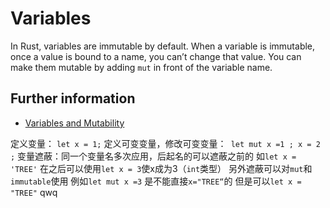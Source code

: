# Variables

In Rust, variables are immutable by default.
When a variable is immutable, once a value is bound to a name, you can’t change that value.
You can make them mutable by adding `mut` in front of the variable name.

## Further information

- [Variables and Mutability](https://doc.rust-lang.org/book/ch03-01-variables-and-mutability.html)

定义变量： `let x = 1;`
定义可变变量，修改可变变量：` let mut x =1 ; x = 2 ;`
变量遮蔽：同一个变量名多次应用，后起名的可以遮蔽之前的
如`let x = 'TREE'`
在之后可以使用`let x = 3`使x成为3（`int`类型）
另外遮蔽可以对`mut`和`immutable`使用
例如`let mut x =3`
是不能直接`x="TREE“`的
但是可以`let x = "TREE"`
qwq